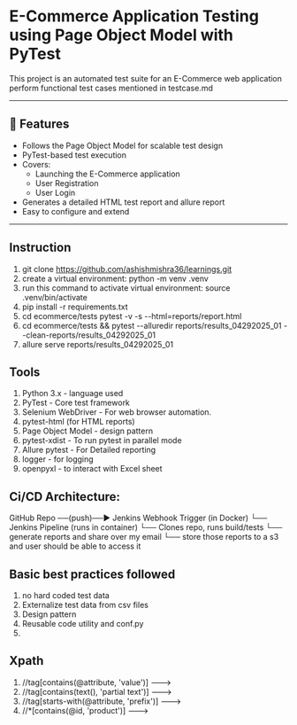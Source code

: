 # E-Commerce Application Testing using Page Object Model with PyTest

This project is an automated test suite for an E-Commerce web application perform functional test cases mentioned in testcase.md


---

## 📌 Features

- Follows the Page Object Model for scalable test design
- PyTest-based test execution
- Covers:
  - Launching the E-Commerce application
  - User Registration
  - User Login
- Generates a detailed HTML test report and allure report
- Easy to configure and extend

---

## Instruction
1. git clone https://github.com/ashishmishra36/learnings.git
2. create a virtual environment: python -m venv .venv
3. run this command to activate virtual environment:  source .venv/bin/activate
4. pip install -r requirements.txt
5. cd ecommerce/tests pytest -v -s --html=reports/report.html
6. cd ecommerce/tests && pytest --alluredir reports/results_04292025_01 --clean-reports/results_04292025_01
7. allure serve reports/results_04292025_01


## Tools
1. Python 3.x - language used
2. PyTest - Core test framework
3. Selenium WebDriver - For web browser automation.
4. pytest-html (for HTML reports) 
5. Page Object Model - design pattern
6. pytest-xdist - To run pytest in parallel mode
7. Allure pytest - For Detailed reporting
8. logger - for logging 
9. openpyxl - to interact with Excel sheet 


## Ci/CD Architecture:
GitHub Repo  ──(push)──► Jenkins Webhook Trigger (in Docker)
                        └── Jenkins Pipeline (runs in container)
                                  └── Clones repo, runs build/tests
                                         └── generate reports and share over my email
                                                └── store those reports to a s3 and user should be able to access it

## Basic best practices followed
1. no hard coded test data 
2. Externalize test data from csv files
3. Design pattern
4. Reusable code utility and conf.py
5. 



## Xpath 
1. //tag[contains(@attribute, 'value')]      ---> 
2. //tag[contains(text(), 'partial text')]   --->
3. //tag[starts-with(@attribute, 'prefix')]  --->
4. //*[contains(@id, 'product')]             --->